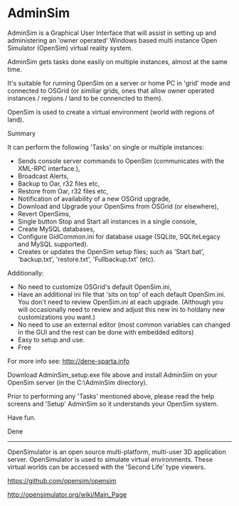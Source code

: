 AdminSim
========
AdminSim is a Graphical User Interface that will assist in setting up and administering an 'owner operated' Windows based multi instance Open Simulator (OpenSim) virtual reality system.

AdminSim gets tasks done easily on multiple instances, almost at the same time.

It's suitable for running OpenSim on a server or home PC in 'grid' mode and connected to OSGrid (or similiar grids, ones that allow owner operated instances / regions / land to be connencted to them).

OpenSim is used to create a virtual environment (world with regions of land).

Summary

It can perform the following 'Tasks' on single or multiple instances:
- Sends console server commands to OpenSim (communicates with the XML-RPC interface.),
- Broadcast Alerts,
- Backup to Oar, r32 files etc,
- Restore from Oar, r32 files etc,
- Notification of availability of a new OSGrid upgrade,
- Download and Upgrade your OpenSims from OSGrid (or elsewhere),
- Revert OpenSims,
- Single button Stop and Start all instances in a single console,
- Create MySQL databases,
- Configure GidCommon.ini for database usage (SQLite, SQLiteLegacy and MySQL supported).
- Creates or updates the OpenSim setup files; such as 'Start.bat', 'backup.txt', 'restore.txt', 'Fullbackup.txt' (etc).

Additionally:
- No need to customize OSGrid's default OpenSim.ini,
- Have an additional ini file that 'sits on top' of each default OpenSim.ini. You don't need to review OpenSim.ini at each upgrade. (Although you will occasionally need to review and adjust this new ini to holdany new customizations you want.)
- No need to use an external editor (most common variables can changed in the GUI and the rest can be done with embedded editors)
- Easy to setup and use.
- Free


For more info see: http://dene-sparta.info

Download AdminSim_setup.exe file above and install AdminSim on your OpenSim server (in the C:\AdminSim directory).

Prior to performing any 'Tasks' mentioned above, please read the help screens and 'Setup' AdminSim so it understands your OpenSim system.

Have fun.

Dene

----------------------

OpenSimulator is an open source multi-platform, multi-user 3D application server. OpenSimulator is used to simulate virtual environments. These virtual worlds can be accessed with the 'Second Life' type viewers.

https://github.com/opensim/opensim

http://opensimulator.org/wiki/Main_Page

